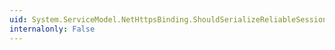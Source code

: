 ```yaml
---
uid: System.ServiceModel.NetHttpsBinding.ShouldSerializeReliableSession
internalonly: False
---
```


